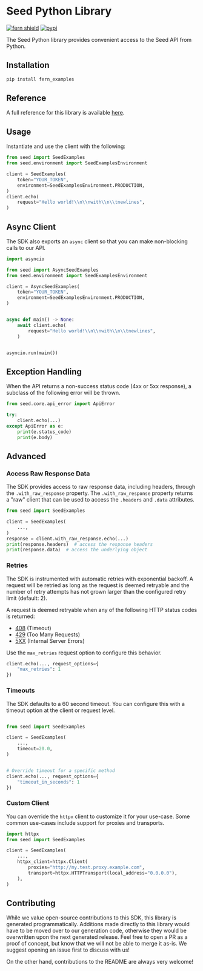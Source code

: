 # Seed Python Library

[![fern shield](https://img.shields.io/badge/%F0%9F%8C%BF-Built%20with%20Fern-brightgreen)](https://buildwithfern.com?utm_source=github&utm_medium=github&utm_campaign=readme&utm_source=Seed%2FPython)
[![pypi](https://img.shields.io/pypi/v/fern_examples)](https://pypi.python.org/pypi/fern_examples)

The Seed Python library provides convenient access to the Seed API from Python.

## Installation

```sh
pip install fern_examples
```

## Reference

A full reference for this library is available [here](./reference.md).

## Usage

Instantiate and use the client with the following:

```python
from seed import SeedExamples
from seed.environment import SeedExamplesEnvironment

client = SeedExamples(
    token="YOUR_TOKEN",
    environment=SeedExamplesEnvironment.PRODUCTION,
)
client.echo(
    request="Hello world!\\n\\nwith\\n\\tnewlines",
)
```

## Async Client

The SDK also exports an `async` client so that you can make non-blocking calls to our API.

```python
import asyncio

from seed import AsyncSeedExamples
from seed.environment import SeedExamplesEnvironment

client = AsyncSeedExamples(
    token="YOUR_TOKEN",
    environment=SeedExamplesEnvironment.PRODUCTION,
)


async def main() -> None:
    await client.echo(
        request="Hello world!\\n\\nwith\\n\\tnewlines",
    )


asyncio.run(main())
```

## Exception Handling

When the API returns a non-success status code (4xx or 5xx response), a subclass of the following error
will be thrown.

```python
from seed.core.api_error import ApiError

try:
    client.echo(...)
except ApiError as e:
    print(e.status_code)
    print(e.body)
```

## Advanced

### Access Raw Response Data

The SDK provides access to raw response data, including headers, through the `.with_raw_response` property.
The `.with_raw_response` property returns a "raw" client that can be used to access the `.headers` and `.data` attributes.

```python
from seed import SeedExamples

client = SeedExamples(
    ...,
)
response = client.with_raw_response.echo(...)
print(response.headers)  # access the response headers
print(response.data)  # access the underlying object
```

### Retries

The SDK is instrumented with automatic retries with exponential backoff. A request will be retried as long
as the request is deemed retryable and the number of retry attempts has not grown larger than the configured
retry limit (default: 2).

A request is deemed retryable when any of the following HTTP status codes is returned:

- [408](https://developer.mozilla.org/en-US/docs/Web/HTTP/Status/408) (Timeout)
- [429](https://developer.mozilla.org/en-US/docs/Web/HTTP/Status/429) (Too Many Requests)
- [5XX](https://developer.mozilla.org/en-US/docs/Web/HTTP/Status/500) (Internal Server Errors)

Use the `max_retries` request option to configure this behavior.

```python
client.echo(..., request_options={
    "max_retries": 1
})
```

### Timeouts

The SDK defaults to a 60 second timeout. You can configure this with a timeout option at the client or request level.

```python

from seed import SeedExamples

client = SeedExamples(
    ...,
    timeout=20.0,
)


# Override timeout for a specific method
client.echo(..., request_options={
    "timeout_in_seconds": 1
})
```

### Custom Client

You can override the `httpx` client to customize it for your use-case. Some common use-cases include support for proxies
and transports.

```python
import httpx
from seed import SeedExamples

client = SeedExamples(
    ...,
    httpx_client=httpx.Client(
        proxies="http://my.test.proxy.example.com",
        transport=httpx.HTTPTransport(local_address="0.0.0.0"),
    ),
)
```

## Contributing

While we value open-source contributions to this SDK, this library is generated programmatically.
Additions made directly to this library would have to be moved over to our generation code,
otherwise they would be overwritten upon the next generated release. Feel free to open a PR as
a proof of concept, but know that we will not be able to merge it as-is. We suggest opening
an issue first to discuss with us!

On the other hand, contributions to the README are always very welcome!
